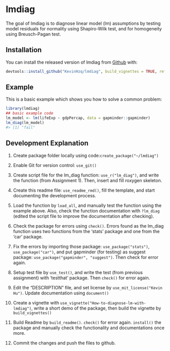 
<!-- README.md is generated from README.Rmd. Please edit that file -->

# lmdiag

<!-- badges: start -->

<!-- badges: end -->

The goal of lmdiag is to diagnose linear model (lm) assumptions by
testing model residuals for normality using Shapiro-Wilk test, and for
homogeneity using Breusch-Pagan test.

## Installation

You can install the released version of lmdiag from
[Github](https://github.com/) with:

``` r
devtools::install_github("KevinHzq/lmdiag", build_vignettes = TRUE, ref = "v0.1.1")
```

## Example

This is a basic example which shows you how to solve a common problem:

``` r
library(lmdiag)
## basic example code
lm_model <- lm(lifeExp ~ gdpPercap, data = gapminder::gapminder)
lm_diag(lm_model)
#> [1] "fail"
```

## Development Explanation

1.  Create package folder locally using
    code:`create_package("~/lmdiag")`

2.  Enable Git for version control: `use_git()`

3.  Create script file for the lm\_diag function: `use_r("lm_diag")`,
    and write the function (from Assignment 1). Then, insert and fill
    roxygen skeleton.

4.  Create this readme file: `use_readme_rmd()`, fill the template, and
    start documenting the development process.

5.  Load the function by `load_all`, and manually test the function
    using the example above. Also, check the function documentation with
    `?lm_diag` (edited the script file to improve the documentation
    after checking).

6.  Check the package for errors using `check()`. Errors found as the
    lm\_diag function uses two functions from the ‘stats’ package and
    one from the ‘car’ package.

7.  Fix the errors by importing those package: `use_package("stats")`,
    `use_package("car")`, and put gapminder (for testing) as suggest
    package: `use_package("gapminder", "suggest")`. Then check for error
    again.

8.  Setup test file by `use_test()`, and write the test (from previous
    assignment) with ‘testthat’ package. Then `check()` for error again.

9.  Edit the “DESCRIPTION” file, and set license by
    `use_mit_license("Kevin Hu")`. Update documentation using
    `document()`

10. Create a vignette with
    `use_vignette("How-to-diagnose-lm-with-lmdiag")`, write a short demo
    of the package, then build the vignette by `build_vignettes()`

11. Build Readme by `build_readme()`. `check()` for error again.
    `install()` the package and manually check the functionality and
    documentations once more.

12. Commit the changes and push the files to github.
